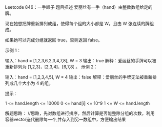 Leetcode 846：一手顺子
题目描述
爱丽丝有一手（hand）由整数数组给定的牌。

现在她想把牌重新排列成组，使得每个组的大小都是 W，且由 W 张连续的牌组成。

如果她可以完成分组就返回 true，否则返回 false。



示例 1：

输入：hand = [1,2,3,6,2,3,4,7,8], W = 3
输出：true
解释：爱丽丝的手牌可以被重新排列为
[1,2,3]，[2,3,4]，[6,7,8]
。
示例 2：

输入：hand = [1,2,3,4,5], W = 4
输出：false
解释：爱丽丝的手牌无法被重新排列成几个大小为 4 的组。


提示：

1 <= hand.length <= 10000
0 <= hand[i] <= 10^9
1 <= W <= hand.length

解题思路：
//思路，先对数组进行排序，然后计算是否能整除分组的次数，利用容器vector迭代删除每一个,并存入到另一数组中，方便输出结果
